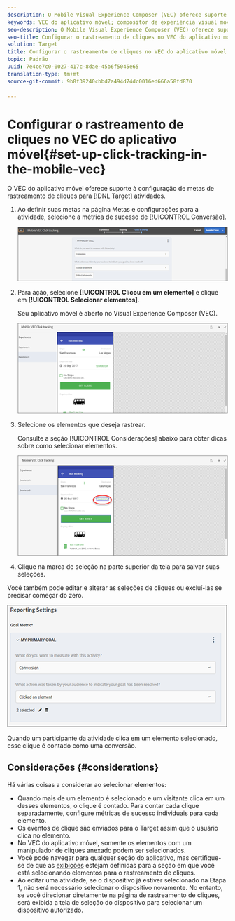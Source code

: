 ```yaml
---
description: O Mobile Visual Experience Composer (VEC) oferece suporte à configuração de metas de rastreamento de cliques para atividades do Target.
keywords: VEC do aplicativo móvel; compositor de experiência visual móvel; opções do compositor de experiência móvel; opções de experiência móvel; exibição de destino; cliques; rastreamento de cliques; track
seo-description: O Mobile Visual Experience Composer (VEC) oferece suporte à configuração de metas de rastreamento de cliques para atividades do Adobe Target.
seo-title: Configurar o rastreamento de cliques no VEC do aplicativo móvel
solution: Target
title: Configurar o rastreamento de cliques no VEC do aplicativo móvel
topic: Padrão
uuid: 7e4ce7c0-0027-417c-8dae-45b6f5045e65
translation-type: tm+mt
source-git-commit: 9b8f39240cbbd7a494d74dc0016ed666a58fd870

---
```



# Configurar o rastreamento de cliques no VEC do aplicativo móvel{#set-up-click-tracking-in-the-mobile-vec}

O VEC do aplicativo móvel oferece suporte à configuração de metas de rastreamento de cliques para [!DNL Target] atividades.

1. Ao definir suas metas na página Metas e configurações para a atividade, selecione a métrica de sucesso de [!UICONTROL Conversão].

   ![](assets/mobile-vec-clicktrack1.png)

1. Para ação, selecione **[!UICONTROL Clicou em um elemento]** e clique em **[!UICONTROL Selecionar elementos]**.

   Seu aplicativo móvel é aberto no Visual Experience Composer (VEC).

   ![](assets/mobile-vec-clicktrack2.png)

1. Selecione os elementos que deseja rastrear.

   Consulte a seção [!UICONTROL Considerações] abaixo para obter dicas sobre como selecionar elementos.

   ![](assets/mobile-vec-clicktrack3.png)

1. Clique na marca de seleção na parte superior da tela para salvar suas seleções.

Você também pode editar e alterar as seleções de cliques ou excluí-las se precisar começar do zero.

![](assets/mobile-vec-clicktrack4.png)

Quando um participante da atividade clica em um elemento selecionado, esse clique é contado como uma conversão.

## Considerações {#considerations}

Há várias coisas a considerar ao selecionar elementos:

* Quando mais de um elemento é selecionado e um visitante clica em um desses elementos, o clique é contado. Para contar cada clique separadamente, configure métricas de sucesso individuais para cada elemento.
* Os eventos de clique são enviados para o Target assim que o usuário clica no elemento.
* No VEC do aplicativo móvel, somente os elementos com um manipulador de cliques anexado podem ser selecionados.
* Você pode navegar para qualquer seção do aplicativo, mas certifique-se de que as [exibições](/help/c-target-mobile-app/c-mobile-visual-experience-composer/mobile-visual-experience-composer.md#target-views) estejam definidas para a seção em que você está selecionando elementos para o rastreamento de cliques.
* Ao editar uma atividade, se o dispositivo já estiver selecionado na Etapa 1, não será necessário selecionar o dispositivo novamente. No entanto, se você direcionar diretamente na página de rastreamento de cliques, será exibida a tela de seleção do dispositivo para selecionar um dispositivo autorizado.
